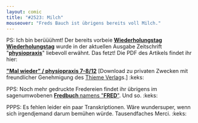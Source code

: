 ```yaml
---
layout: comic
title: "#2523: Milch"
mouseover: "Freds Bauch ist übrigens bereits voll Milch."
---
```


PS:
Ich bin berüüühmt!
Der bereits vorbeie <a href="http://www.fonflatter.de/kalender" title="Kalender"><strong>Wiederholungstag Wiederholungstag</strong></a> wurde in der aktuellen Ausgabe Zeitschrift "<a href="http://www.thieme.de/physioonline/physiopraxis.html"><strong>physiopraxis</strong></a>" liebevoll erwähnt. Das fetzt!
Die PDF des Artikels findet ihr hier:

<a href="http://www.fonflatter.de/dateien/pp78_12_SchwarzesBrett_Seite1.pdf" title="physiopraxis 7-8/12"><strong>"Mal wieder" / physiopraxis 7-8/12</strong></a>
[Download zu privaten Zwecken mit freundlicher Genehmigung des <a href="http://www.thieme.de/physioonline">Thieme Verlag</a>s.]
:keks:

PPS: 
Noch mehr gedruckte Fredereien findet ihr übrigens im sagenumwobenen <a href="http://www.fonflatter.de/fredbuch"><strong>Fredbuch </strong>namens "<strong>FRED</strong>"</a>.
Und so.
:keks:

PPPS: 
Es fehlen leider ein paar Transkriptionen. Wäre wundersuper, wenn sich irgendjemand darum bemühen würde.
Tausendfaches Merci.
:keks:
